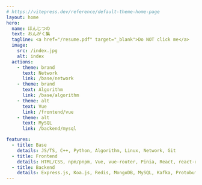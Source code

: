 ```yaml
---
# https://vitepress.dev/reference/default-theme-home-page
layout: home
hero:
  name: ほんじつの
  text: おんがく集
  tagline: <a href="/resume.pdf" target="_blank">Do NOT click me</a>
  image:
    src: /index.jpg
    alt: index
  actions:
    - theme: brand
      text: Network
      link: /base/network
    - theme: brand
      text: Algorithm
      link: /base/algorithm
    - theme: alt
      text: Vue
      link: /frontend/vue
    - theme: alt
      text: MySQL
      link: /backend/mysql

features:
  - title: Base
    details: JS/TS, C++, Python, Algorithm, Linux, Network, Git
  - title: Frontend
    details: HTML/CSS, npm/pnpm, Vue, vue-router, Pinia, React, react-router, Zustand, Vite, Webpack
  - title: Backend
    details: Express.js, Koa.js, Redis, MongoDB, MySQL, Kafka, Protobuf
---
```

